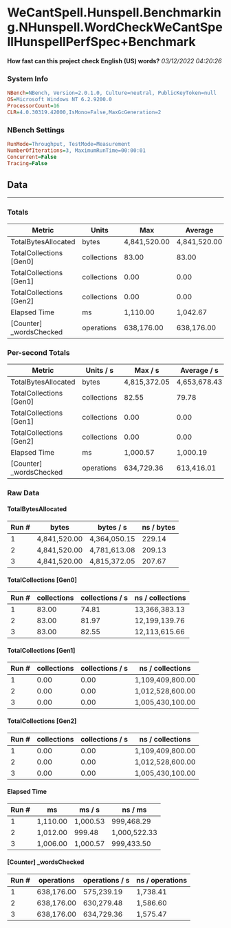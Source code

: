 ﻿# WeCantSpell.Hunspell.Benchmarking.NHunspell.WordCheckWeCantSpellHunspellPerfSpec+Benchmark
__How fast can this project check English (US) words?__
_03/12/2022 04:20:26_
### System Info
```ini
NBench=NBench, Version=2.0.1.0, Culture=neutral, PublicKeyToken=null
OS=Microsoft Windows NT 6.2.9200.0
ProcessorCount=16
CLR=4.0.30319.42000,IsMono=False,MaxGcGeneration=2
```

### NBench Settings
```ini
RunMode=Throughput, TestMode=Measurement
NumberOfIterations=3, MaximumRunTime=00:00:01
Concurrent=False
Tracing=False
```

## Data
-------------------

### Totals
|          Metric |           Units |             Max |         Average |             Min |          StdDev |
|---------------- |---------------- |---------------- |---------------- |---------------- |---------------- |
|TotalBytesAllocated |           bytes |    4,841,520.00 |    4,841,520.00 |    4,841,520.00 |            0.00 |
|TotalCollections [Gen0] |     collections |           83.00 |           83.00 |           83.00 |            0.00 |
|TotalCollections [Gen1] |     collections |            0.00 |            0.00 |            0.00 |            0.00 |
|TotalCollections [Gen2] |     collections |            0.00 |            0.00 |            0.00 |            0.00 |
|    Elapsed Time |              ms |        1,110.00 |        1,042.67 |        1,006.00 |           58.39 |
|[Counter] _wordsChecked |      operations |      638,176.00 |      638,176.00 |      638,176.00 |            0.00 |

### Per-second Totals
|          Metric |       Units / s |         Max / s |     Average / s |         Min / s |      StdDev / s |
|---------------- |---------------- |---------------- |---------------- |---------------- |---------------- |
|TotalBytesAllocated |           bytes |    4,815,372.05 |    4,653,678.43 |    4,364,050.15 |      251,392.76 |
|TotalCollections [Gen0] |     collections |           82.55 |           79.78 |           74.81 |            4.31 |
|TotalCollections [Gen1] |     collections |            0.00 |            0.00 |            0.00 |            0.00 |
|TotalCollections [Gen2] |     collections |            0.00 |            0.00 |            0.00 |            0.00 |
|    Elapsed Time |              ms |        1,000.57 |        1,000.19 |          999.48 |            0.62 |
|[Counter] _wordsChecked |      operations |      634,729.36 |      613,416.01 |      575,239.19 |       33,136.87 |

### Raw Data
#### TotalBytesAllocated
|           Run # |           bytes |       bytes / s |      ns / bytes |
|---------------- |---------------- |---------------- |---------------- |
|               1 |    4,841,520.00 |    4,364,050.15 |          229.14 |
|               2 |    4,841,520.00 |    4,781,613.08 |          209.13 |
|               3 |    4,841,520.00 |    4,815,372.05 |          207.67 |

#### TotalCollections [Gen0]
|           Run # |     collections | collections / s |ns / collections |
|---------------- |---------------- |---------------- |---------------- |
|               1 |           83.00 |           74.81 |   13,366,383.13 |
|               2 |           83.00 |           81.97 |   12,199,139.76 |
|               3 |           83.00 |           82.55 |   12,113,615.66 |

#### TotalCollections [Gen1]
|           Run # |     collections | collections / s |ns / collections |
|---------------- |---------------- |---------------- |---------------- |
|               1 |            0.00 |            0.00 |1,109,409,800.00 |
|               2 |            0.00 |            0.00 |1,012,528,600.00 |
|               3 |            0.00 |            0.00 |1,005,430,100.00 |

#### TotalCollections [Gen2]
|           Run # |     collections | collections / s |ns / collections |
|---------------- |---------------- |---------------- |---------------- |
|               1 |            0.00 |            0.00 |1,109,409,800.00 |
|               2 |            0.00 |            0.00 |1,012,528,600.00 |
|               3 |            0.00 |            0.00 |1,005,430,100.00 |

#### Elapsed Time
|           Run # |              ms |          ms / s |         ns / ms |
|---------------- |---------------- |---------------- |---------------- |
|               1 |        1,110.00 |        1,000.53 |      999,468.29 |
|               2 |        1,012.00 |          999.48 |    1,000,522.33 |
|               3 |        1,006.00 |        1,000.57 |      999,433.50 |

#### [Counter] _wordsChecked
|           Run # |      operations |  operations / s | ns / operations |
|---------------- |---------------- |---------------- |---------------- |
|               1 |      638,176.00 |      575,239.19 |        1,738.41 |
|               2 |      638,176.00 |      630,279.48 |        1,586.60 |
|               3 |      638,176.00 |      634,729.36 |        1,575.47 |


